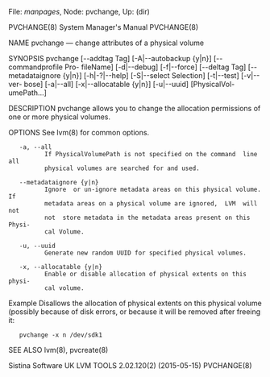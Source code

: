 File: *manpages*,  Node: pvchange,  Up: (dir)

PVCHANGE(8)                 System Manager's Manual                PVCHANGE(8)



NAME
       pvchange — change attributes of a physical volume

SYNOPSIS
       pvchange  [--addtag Tag] [-A|--autobackup {y|n}] [--commandprofile Pro-
       fileName] [-d|--debug] [-f|--force]  [--deltag  Tag]  [--metadataignore
       {y|n}]  [-h|-?|--help]  [-S|--select  Selection] [-t|--test] [-v|--ver-
       bose] [-a|--all]  [-x|--allocatable  {y|n}]  [-u|--uuid]  [PhysicalVol-
       umePath...]

DESCRIPTION
       pvchange allows you to change the allocation permissions of one or more
       physical volumes.

OPTIONS
       See lvm(8) for common options.

       -a, --all
              If PhysicalVolumePath is not specified on the command  line  all
              physical volumes are searched for and used.

       --metadataignore {y|n}
              Ignore  or un-ignore metadata areas on this physical volume.  If
              metadata areas on a physical volume are ignored,  LVM  will  not
              not  store metadata in the metadata areas present on this Physi-
              cal Volume.

       -u, --uuid
              Generate new random UUID for specified physical volumes.

       -x, --allocatable {y|n}
              Enable or disable allocation of physical extents on this  physi-
              cal volume.

Example
       Disallows  the  allocation  of physical extents on this physical volume
       (possibly because of disk errors, or because it will be  removed  after
       freeing it:

       pvchange -x n /dev/sdk1

SEE ALSO
       lvm(8), pvcreate(8)



Sistina Software UK   LVM TOOLS 2.02.120(2) (2015-05-15)           PVCHANGE(8)
